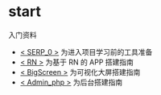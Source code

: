 # start

入门资料

- [< SERP_0 >](https://github.com/yuetec/start/blob/main/STEP_0/preparation.md) 为进入项目学习前的工具准备
- [< RN >](https://github.com/yuetec/start/blob/main/RN/%E5%9F%BA%E4%BA%8ERN%E7%9A%84APP%E6%90%AD%E5%BB%BA%E6%8C%87%E5%8D%97.md) 为基于 RN 的 APP 搭建指南
- [< BigScreen >](https://github.com/yuetec/start/blob/main/BigScreen/%E5%8F%AF%E8%A7%86%E5%8C%96%E5%A4%A7%E5%B1%8F%E6%90%AD%E5%BB%BA%E6%8C%87%E5%8D%97.md) 为可视化大屏搭建指南
- [< Admin_php >](https://github.com/yuetec/start/blob/main/Admin_php/%E5%90%8E%E5%8F%B0%E6%90%AD%E5%BB%BA%E6%8C%87%E5%8D%97.md) 为后台搭建指南
